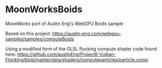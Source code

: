 # MoonWorksBoids
MoonWorks port of Austin Eng's WebGPU Boids sample

Based on this project: https://austin-eng.com/webgpu-samples/samples/computeBoids

Using a modified form of the GLSL flocking compute shader code found here: https://github.com/austinEng/Project6-Vulkan-Flocking/blob/master/data/shaders/computeparticles/particle.comp.
